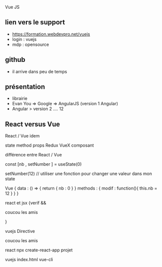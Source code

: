 Vue JS 

## lien vers le support 

- https://formation.webdevpro.net/vuejs
- login : vuejs
- mdp : opensource


## github 

- il arrive dans peu de temps 

## présentation

- librairie 
- Evan You => Google => AngularJS (version 1 Angular)
- Angular > version 2 .... 12 

## React versus Vue 

React / Vue idem 

state
method 
props 
Redux VueX 
composant 

différence entre React / Vue 

const [nb , setNumber ] = useState(0)

setNumber(12) // utiliser une fonction pour changer une valeur dans mon state

Vue 
{
    data : () => {
        return {
            nb : 0
        }
    }
    methods : {
        modif : function(){
            this.nb = 12
        }
    }
}

react et jsx
{verif && <p>coucou les amis</p>}

vuejs Directive 
<p v-if="verif">coucou les amis</p>


react 
npx create-react-app projet 

vuejs 
index.html 
vue-cli 

